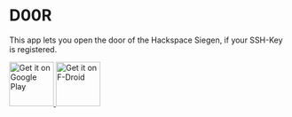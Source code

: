 D00R
====

This app lets you open the door of the Hackspace Siegen, if your SSH-Key is registered.

<p align="left">
<a href="https://play.google.com/store/apps/details?id=com.hasi.hasid00r">
    <img alt="Get it on Google Play"
        height="80"
        src="https://play.google.com/intl/en_us/badges/images/generic/en_badge_web_generic.png" />
</a>  
<a href="https://f-droid.org/packages/com.hasi.hasid00r/">
    <img alt="Get it on F-Droid"
        height="80"
        src="https://f-droid.org/badge/get-it-on.png" />
        </a>
        </p>
